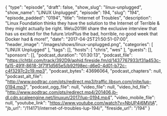 {
  "type": "episode",
  "draft": false,
  "show_slug": "linux-unplugged",
  "show_name": "LINUX Unplugged",
  "episode": 194,
  "slug": "194",
  "episode_padded": "0194",
  "title": "Internet of Troubles",
  "description": "Linux Foundation thinks they have the solution to the Internet of Terrible & they might actually be right. We\u2019ll share the exclusive interview that has us excited for the future.\n\nPlus the bad, horrible, no good week that Docker had & more!",
  "date": "2017-04-25T21:50:51-07:00",
  "header_image": "/images/shows/linux-unplugged.png",
  "categories": [
    "LINUX Unplugged"
  ],
  "tags": [],
  "hosts": [
    "chris",
    "wes"
  ],
  "guests": [],
  "sponsors": [],
  "podcast_duration": "01:30:13",
  "podcast_file": "https://chtbl.com/track/392D9/aphid.fireside.fm/d/1437767933/f31a453c-fa15-491f-8618-3f71f1d565e5/b92f98ec-d6e0-4d01-b72c-c4f3297c2c19.mp3",
  "podcast_bytes": 43696064,
  "podcast_chapters": null,
  "podcast_alt_file": "http://www.podtrac.com/pts/redirect.mp3/traffic.libsyn.com/jnite/lup-0194.mp3",
  "podcast_ogg_file": null,
  "video_file": null,
  "video_hd_file": "http://www.podtrac.com/pts/redirect.mp4/201406.jb-dl.cdn.scaleengine.net/linuxun/2017/lup-0194.mp4",
  "video_mobile_file": null,
  "youtube_link": "https://www.youtube.com/watch?v=NbUP4j6MVtA",
  "jb_url": "/114171/internet-of-troubles-lup-194/",
  "fireside_url": "/194"
}

